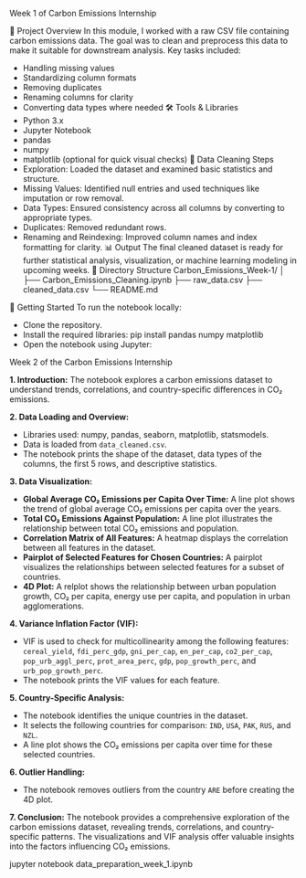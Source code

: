 Week 1 of Carbon Emissions Internship

📁 Project Overview
In this module, I worked with a raw CSV file containing carbon emissions data. The goal was to clean and preprocess this data to make it suitable for downstream analysis. Key tasks included:
- Handling missing values
- Standardizing column formats
- Removing duplicates
- Renaming columns for clarity
- Converting data types where needed
🛠️ Tools & Libraries
- Python 3.x
- Jupyter Notebook
- pandas
- numpy
- matplotlib (optional for quick visual checks)
🧹 Data Cleaning Steps
- Exploration: Loaded the dataset and examined basic statistics and structure.
- Missing Values: Identified null entries and used techniques like imputation or row removal.
- Data Types: Ensured consistency across all columns by converting to appropriate types.
- Duplicates: Removed redundant rows.
- Renaming and Reindexing: Improved column names and index formatting for clarity.
📊 Output
The final cleaned dataset is ready for further statistical analysis, visualization, or machine learning modeling in upcoming weeks.
📌 Directory Structure
Carbon_Emissions_Week-1/
│
├── Carbon_Emissions_Cleaning.ipynb
├── raw_data.csv
├── cleaned_data.csv
└── README.md


🚀 Getting Started
To run the notebook locally:
- Clone the repository.
- Install the required libraries:
pip install pandas numpy matplotlib
- Open the notebook using Jupyter:

Week 2 of the Carbon Emissions Internship

__1. Introduction:__ The notebook explores a carbon emissions dataset to understand trends, correlations, and country-specific differences in CO₂ emissions.

__2. Data Loading and Overview:__

- Libraries used: numpy, pandas, seaborn, matplotlib, statsmodels.
- Data is loaded from `data_cleaned.csv`.
- The notebook prints the shape of the dataset, data types of the columns, the first 5 rows, and descriptive statistics.

__3. Data Visualization:__

- __Global Average CO₂ Emissions per Capita Over Time:__ A line plot shows the trend of global average CO₂ emissions per capita over the years.
- __Total CO₂ Emissions Against Population:__ A line plot illustrates the relationship between total CO₂ emissions and population.
- __Correlation Matrix of All Features:__ A heatmap displays the correlation between all features in the dataset.
- __Pairplot of Selected Features for Chosen Countries:__ A pairplot visualizes the relationships between selected features for a subset of countries.
- __4D Plot:__ A relplot shows the relationship between urban population growth, CO₂ per capita, energy use per capita, and population in urban agglomerations.

__4. Variance Inflation Factor (VIF):__

- VIF is used to check for multicollinearity among the following features: `cereal_yield`, `fdi_perc_gdp`, `gni_per_cap`, `en_per_cap`, `co2_per_cap`, `pop_urb_aggl_perc`, `prot_area_perc`, `gdp`, `pop_growth_perc`, and `urb_pop_growth_perc`.
- The notebook prints the VIF values for each feature.

__5. Country-Specific Analysis:__

- The notebook identifies the unique countries in the dataset.
- It selects the following countries for comparison: `IND`, `USA`, `PAK`, `RUS`, and `NZL`.
- A line plot shows the CO₂ emissions per capita over time for these selected countries.

__6. Outlier Handling:__

- The notebook removes outliers from the country `ARE` before creating the 4D plot.

__7. Conclusion:__ The notebook provides a comprehensive exploration of the carbon emissions dataset, revealing trends, correlations, and country-specific patterns. The visualizations and VIF analysis offer valuable insights into the factors influencing CO₂ emissions.

jupyter notebook data_preparation_week_1.ipynb




